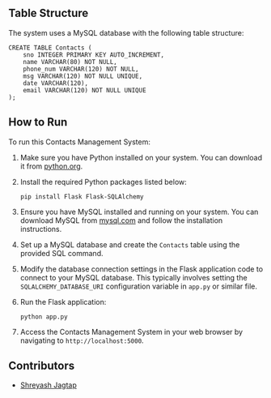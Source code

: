 
## Table Structure

The system uses a MySQL database with the following table structure:

```
CREATE TABLE Contacts (
    sno INTEGER PRIMARY KEY AUTO_INCREMENT,
    name VARCHAR(80) NOT NULL,
    phone_num VARCHAR(120) NOT NULL,
    msg VARCHAR(120) NOT NULL UNIQUE,
    date VARCHAR(120),
    email VARCHAR(120) NOT NULL UNIQUE
);
```

## How to Run

To run this Contacts Management System:

1. Make sure you have Python installed on your system. You can download it from [python.org](https://www.python.org/).

2. Install the required Python packages listed below:

    ```
    pip install Flask Flask-SQLAlchemy
    ```

3. Ensure you have MySQL installed and running on your system. You can download MySQL from [mysql.com](https://www.mysql.com/) and follow the installation instructions.

4. Set up a MySQL database and create the `Contacts` table using the provided SQL command.

5. Modify the database connection settings in the Flask application code to connect to your MySQL database. This typically involves setting the `SQLALCHEMY_DATABASE_URI` configuration variable in `app.py` or similar file.

6. Run the Flask application:

    ```
    python app.py
    ```

7. Access the Contacts Management System in your web browser by navigating to `http://localhost:5000`.

## Contributors

- [Shreyash Jagtap](https://github.com/shreyas5522)
